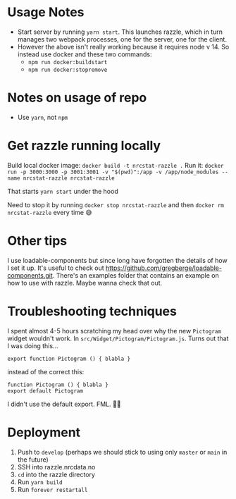 # Usage Notes

- Start server by running `yarn start`. This launches razzle, which in turn manages two webpack processes, one for the server, one for the client.
- However the above isn't really working because it requires node v 14. So instead use docker and these two commands:
  - `npm run docker:buildstart`
  - `npm run docker:stopremove`

# Notes on usage of repo

- Use `yarn`, not `npm`

# Get razzle running locally

Build local docker image: `docker build -t nrcstat-razzle .`
Run it: `docker run -p 3000:3000 -p 3001:3001 -v "$(pwd)":/app -v /app/node_modules --name nrcstat-razzle nrcstat-razzle`

That starts `yarn start` under the hood

Need to stop it by running `docker stop nrcstat-razzle` and then `docker rm nrcstat-razzle` every time 😅

# Other tips

I use loadable-components but since long have forgotten the details of how I set it up. It's useful to check out https://github.com/gregberge/loadable-components.git. There's an examples folder that contains an example on how to use with razzle. Maybe wanna check that out.

# Troubleshooting techniques

I spent almost 4-5 hours scratching my head over why the new `Pictogram` widget wouldn't work. In `src/Widget/Pictogram/Pictogram.js`. Turns out that I was doing this...

```
export function Pictogram () { blabla }
```

instead of the correct this:

```
function Pictogram () { blabla }
export default Pictogram
```

I didn't use the default export. FML. 🤦‍♂️

# Deployment

1. Push to `develop` (perhaps we should stick to using only `master` or `main` in the future)
2. SSH into razzle.nrcdata.no
3. `cd` into the razzle directory
4. Run `yarn build`
5. Run `forever restartall`
